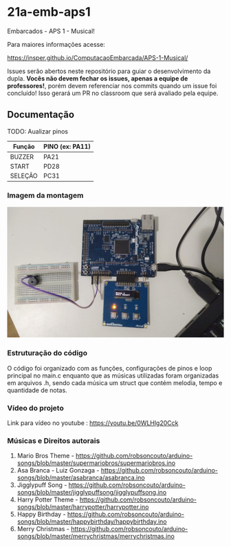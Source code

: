 # 21a-emb-aps1

Embarcados - APS 1 - Musical!

Para maiores informações acesse:

https://insper.github.io/ComputacaoEmbarcada/APS-1-Musical/

Issues serão abertos neste repositório para guiar o desenvolvimento
da dupla. **Vocês não devem fechar os issues, apenas a equipe de professores!**, porém devem referenciar nos commits quando um issue 
foi concluído! Isso gerará um PR no classroom que será avaliado pela equipe.

## Documentação

TODO: Aualizar pinos

| Função  | PINO (ex: PA11) |
|---------|-----------------|
| BUZZER  |       PA21      |
| START   |       PD28      |
| SELEÇÃO |       PC31      |

### Imagem da montagem

![Montagem](img/montagem.jpeg)

### Estruturação do código
O código foi organizado com as funções, configurações de pinos e loop principal no main.c enquanto que as músicas utilizadas foram organizadas em arquivos .h, sendo cada música um struct que contém melodia, tempo e quantidade de notas.

### Vídeo do projeto

Link para vídeo no youtube : https://youtu.be/0WLHlg20Cck

### Músicas e Direitos autorais

1. Mario Bros Theme          - https://github.com/robsoncouto/arduino-songs/blob/master/supermariobros/supermariobros.ino
2. Asa Branca - Luiz Gonzaga - https://github.com/robsoncouto/arduino-songs/blob/master/asabranca/asabranca.ino
3. Jigglypuff Song           - https://github.com/robsoncouto/arduino-songs/blob/master/jigglypuffsong/jigglypuffsong.ino
4. Harry Potter Theme        - https://github.com/robsoncouto/arduino-songs/blob/master/harrypotter/harrypotter.ino
5. Happy Birthday            - https://github.com/robsoncouto/arduino-songs/blob/master/happybirthday/happybirthday.ino
6. Merry Christmas           - https://github.com/robsoncouto/arduino-songs/blob/master/merrychristmas/merrychristmas.ino

